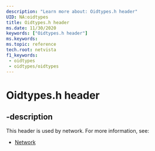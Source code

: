 ```yaml
---
description: "Learn more about: Oidtypes.h header"
UID: NA:oidtypes
title: Oidtypes.h header
ms.date: 11/30/2020
keywords: ["Oidtypes.h header"]
ms.keywords: 
ms.topic: reference
tech.root: netvista
f1_keywords:
 - oidtypes
 - oidtypes/oidtypes
---
```


# Oidtypes.h header


## -description

This header is used by network. For more information, see:

- [Network](../_netvista/index.md)

